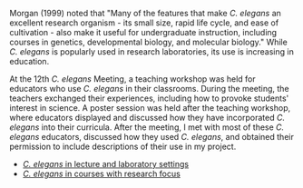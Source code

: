 Morgan (1999) noted that \"Many of the features that make *C. elegans*
an excellent research organism - its small size, rapid life cycle, and
ease of cultivation - also make it useful for undergraduate instruction,
including courses in genetics, developmental biology, and molecular
biology.\" While *C. elegans* is popularly used in research
laboratories, its use is increasing in education.

At the 12th *C. elegans* Meeting, a teaching workshop was held for
educators who use *C. elegans* in their classrooms. During the meeting,
the teachers exchanged their experiences, including how to provoke
students\' interest in science. A poster session was held after the
teaching workshop, where educators displayed and discussed how they have
incorporated *C. elegans* into their curricula. After the meeting, I met
with most of these *C. elegans* educators, discussed how they used *C.
elegans*, and obtained their permission to include descriptions of their
use in my project.

-   [*C. elegans* in lecture and laboratory
    settings](c-elegans-lecture-and-labs)
-   [*C. elegans* in courses with research
    focus](c-elegans-courses-research-focus)
